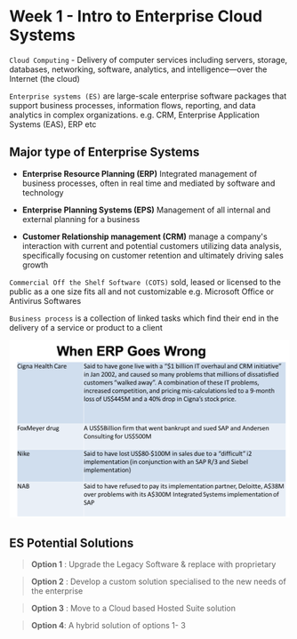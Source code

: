# Week 1 - Intro to Enterprise Cloud Systems

`Cloud Computing` - Delivery of computer services including servers, storage, databases, networking, software, analytics, and intelligence—over the Internet (the cloud)

`Enterprise systems (ES)` are large-scale enterprise software packages that support business processes, information flows, reporting, and data analytics in complex organizations. e.g. CRM, Enterprise Application Systems (EAS), ERP etc

## Major type of Enterprise Systems

- **Enterprise Resource Planning (ERP)** Integrated management of business processes, often in real time and mediated by software and technology

- **Enterprise Planning Systems (EPS)** Management of all internal and external planning for a business

- **Customer Relationship management (CRM)** manage a company's interaction with current and potential customers utilizing data analysis, specifically focusing on customer retention and ultimately driving sales growth

`Commercial Off the Shelf Software (COTS)` sold, leased or licensed to the public as a one size fits all and not customizable e.g. Microsoft Office or Antivirus Softwares

`Business process` is a collection of linked tasks which find their end in the delivery of a service or product to a client

![erp-goes-wrong](images/erp-goes-wrong.png)

## ES Potential Solutions

> **Option 1** : Upgrade the Legacy Software & replace with proprietary

> **Option 2** : Develop a custom solution specialised to the new needs of the enterprise

> **Option 3** : Move to a Cloud based Hosted Suite solution

> **Option 4**: A hybrid solution of options 1- 3
